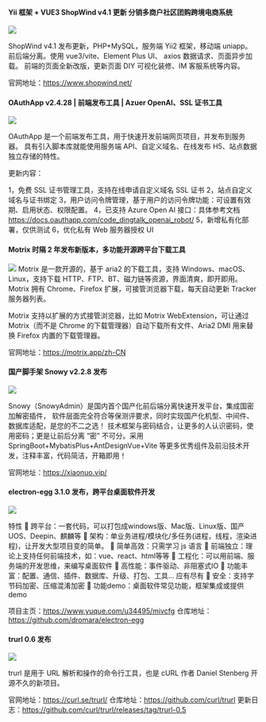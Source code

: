 #### Yii 框架 + VUE3 ShopWind v4.1 更新 分销多商户社区团购跨境电商系统

![](https://img.wendingding.vip/wx/2023042104.png)

ShopWind v4.1 发布更新，PHP+MySQL，服务端 Yii2 框架，移动端 uniapp。前后端分离。使用 vue3/vite、Element Plus UI、 axios 数据请求、页面异步加载。 前端的页面全新改版，更新页面 DIY 可视化装修、IM 客服系统等内容。

官网地址：https://www.shopwind.net/

#### OAuthApp v2.4.28 | 前端发布工具 | Azuer OpenAI、SSL 证书工具

![](https://img.wendingding.vip/wx/2023042801.png)

OAuthApp 是一个前端发布工具，用于快速开发前端网页项目，并发布到服务器。
具有引入脚本库就能使用服务端 API、自定义域名、在线发布 H5、站点数据独立存储的特性。

更新内容：

1，免费 SSL 证书管理工具，支持在线申请自定义域名 SSL 证书
2，站点自定义域名与证书绑定
3，用户访问令牌管理，基于用户的访问令牌功能：可设置有效期、启用状态、权限配置。
4，已支持 Azure Open AI 接口：具体参考文档 https://docs.oauthapp.com/code_dingtalk_openai_robot/
5，新增私有化部署，仅供测试
6，优化私有 Web 服务器授权 UI


#### Motrix 时隔 2 年发布新版本，多功能开源跨平台下载工具

![](https://img.wendingding.vip/wx/2023042802.png)
Motrix 是一款开源的，基于 aria2 的下载工具，支持 Windows、macOS、Linux，支持下载 HTTP、FTP、BT、磁力链等资源，界面清爽，即开即用。Motrix 拥有 Chrome、Firefox 扩展，可接管浏览器下载，每天自动更新 Tracker 服务器列表。

Motrix 支持以扩展的方式接管浏览器，比如 Motrix WebExtension，可让通过 Motrix（而不是 Chrome 的下载管理器）自动下载所有文件、Aria2 DMI 用来替换 Firefox 内置的下载管理器。

官网地址：https://motrix.app/zh-CN

#### 国产脚手架 Snowy v2.2.8 发布

![](https://img.wendingding.vip/wx/2023040604.png)

Snowy（SnowyAdmin）是国内首个国产化前后端分离快速开发平台，集成国密加解密插件， 软件层面完全符合等保测评要求，同时实现国产化机型、中间件、数据库适配，是您的不二之选！ 技术框架与密码结合，让更多的人认识密码，使用密码；更是让前后分离 “密” 不可分。采用 SpringBoot+MybatisPlus+AntDesignVue+Vite 等更多优秀组件及前沿技术开发，注释丰富，代码简洁，开箱即用！


官网地址：https://xiaonuo.vip/

#### electron-egg 3.1.0 发布，跨平台桌面软件开发

![](https://img.wendingding.vip/wx/2023041804.png)

特性
🍄 跨平台：一套代码，可以打包成windows版、Mac版、Linux版、国产UOS、Deepin、麒麟等
🌹 架构：单业务进程/模块化/多任务(进程，线程，渲染进程)，让开发大型项目变的简单。
🌱 简单高效：只需学习 js 语言
🌴 前端独立：理论上支持任何前端技术，如：vue、react、html等等
🍁 工程化：可以用前端、服务端的开发思维，来编写桌面软件
🌷 高性能：事件驱动、非阻塞式IO
🌰 功能丰富：配置、通信、插件、数据库、升级、打包、工具... 应有尽有
💐 安全：支持字节码加密、压缩混淆加密
🌻 功能demo：桌面软件常见功能，框架集成或提供demo

项目主页：https://www.yuque.com/u34495/mivcfg
仓库地址：https://github.com/dromara/electron-egg

#### trurl 0.6 发布

![](https://img.wendingding.vip/wx/2023040602.jpeg)

trurl 是用于 URL 解析和操作的命令行工具，也是 cURL 作者 Daniel Stenberg 开源不久的新项目。

官网地址：https://curl.se/trurl/
仓库地址：https://github.com/curl/trurl
更新日志：https://github.com/curl/trurl/releases/tag/trurl-0.5
